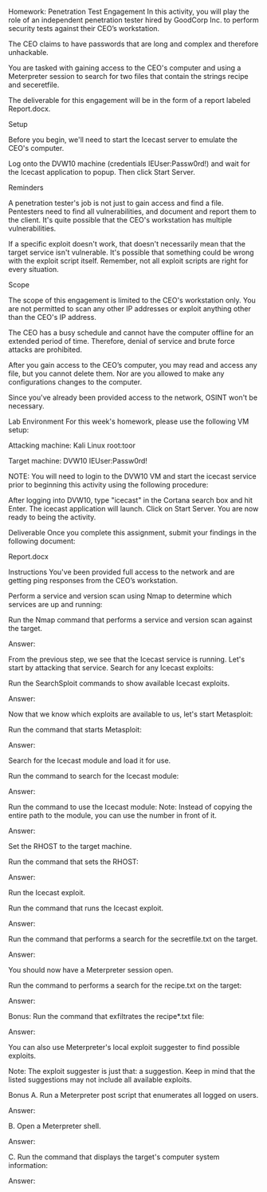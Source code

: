 Homework: Penetration Test Engagement
In this activity, you will play the role of an independent penetration tester hired by GoodCorp Inc. to perform security tests against their CEO’s workstation.


The CEO claims to have passwords that are long and complex and therefore unhackable.


You are tasked with gaining access to the CEO's computer and using a Meterpreter session to search for two files that contain the strings recipe and seceretfile.


The deliverable for this engagement will be in the form of a report labeled Report.docx.



Setup

Before you begin, we'll need to start the Icecast server to emulate the CEO's computer.

Log onto the DVW10 machine (credentials IEUser:Passw0rd!) and wait for the Icecast application to popup.
Then click Start Server.




Reminders


A penetration tester's job is not just to gain access and find a file. Pentesters need to find all vulnerabilities, and document and report them to the client. It's quite possible that the CEO's workstation has multiple vulnerabilities.


If a specific exploit doesn't work, that doesn't necessarily mean that the target service isn't vulnerable. It's possible that something could be wrong with the exploit script itself. Remember, not all exploit scripts are right for every situation.



Scope


The scope of this engagement is limited to the CEO's workstation only. You are not permitted to scan any other IP addresses or exploit anything other than the CEO's IP address.


The CEO has a busy schedule and cannot have the computer offline for an extended period of time. Therefore, denial of service and brute force attacks are prohibited.


After you gain access to the CEO’s computer, you may read and access any file, but you cannot delete them. Nor are you allowed to make any configurations changes to the computer.


Since you've already been provided access to the network, OSINT won't be necessary.



Lab Environment
For this week's homework, please use the following VM setup:

Attacking machine: Kali Linux root:toor

Target machine: DVW10 IEUser:Passw0rd!


NOTE: You will need to login to the DVW10 VM and start the icecast service prior to beginning this activity using the following procedure:

After logging into DVW10, type "icecast" in the Cortana search box and hit Enter.
The icecast application will launch.
Click on Start Server.
You are now ready to being the activity.


Deliverable
Once you complete this assignment, submit your findings in the following document:

Report.docx


Instructions
You've been provided full access to the network and are getting ping responses from the CEO’s workstation.


Perform a service and version scan using Nmap to determine which services are up and running:


Run the Nmap command that performs a service and version scan against the target.

Answer:





From the previous step, we see that the Icecast service is running. Let's start by attacking that service. Search for any Icecast exploits:


Run the SearchSploit commands to show available Icecast exploits.

Answer:





Now that we know which exploits are available to us, let's start Metasploit:


Run the command that starts Metasploit:

Answer:





Search for the Icecast module and load it for use.


Run the command to search for the Icecast module:

Answer:



Run the command to use the Icecast module:
Note: Instead of copying the entire path to the module, you can use the number in front of it.

Answer:





Set the RHOST to the target machine.


Run the command that sets the RHOST:

Answer:





Run the Icecast exploit.


Run the command that runs the Icecast exploit.

Answer:



Run the command that performs a search for the secretfile.txt on the target.

Answer:





You should now have a Meterpreter session open.


Run the command to performs a search for the recipe.txt on the target:

Answer:



Bonus: Run the command that exfiltrates the recipe*.txt file:

Answer:





You can also use Meterpreter's local exploit suggester to find possible exploits.


Note: The exploit suggester is just that: a suggestion. Keep in mind that the listed suggestions may not include all available exploits.




Bonus
A. Run a Meterpreter post script that enumerates all logged on users.

Answer:

B. Open a Meterpreter shell.

Answer:

C. Run the command that displays the target's computer system information:

Answer:
